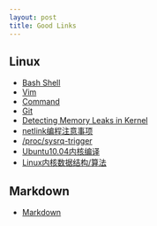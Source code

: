 ```yaml
---
layout: post
title: Good Links
---
```


## Linux
 - [Bash Shell][bash]
 - [Vim][vim]
 - [Command][command]
 - [Git][git]
 - [Detecting Memory Leaks in Kernel][memory leaks]
 - [netlink编程注意事项][netlink]
 - [/proc/sysrq-trigger][sysrq-trigger]
 - [Ubuntu10.04内核编译][kernel-build]
 - [Linux内核数据结构/算法][kernel-data structures and algorithms]

## Markdown
 - [Markdown][markdown]

[bash]:http://blog.chinaunix.net/uid-21782158-id-20019.html
[vim]:http://blog.csdn.net/wooin/article/details/1858917
[command]:http://www.commandlinefu.com/commands/browse/sort-by-votes
[git]:http://marklodato.github.com/visual-git-guide/index-zh-cn.html
[memory leaks]:http://blog.csdn.net/stevenliyong/article/details/6220776
[netlink]:http://blog.csdn.net/sealyao/article/details/4628141
[sysrq-trigger]:http://blog.sina.com.cn/s/blog_807992170100tulx.html
[markdown]:http://wowubuntu.com/markdown/
[kernel-build]:http://blog.csdn.net/gavin_dinggengjia/article/details/6334556
[kernel-data structures and algorithms]:http://luisbg.blogalia.com/historias/74062?utm_campaign=Manong_Weekly_Issue_11&utm_medium=EDM&utm_source=Manong_Weekly
